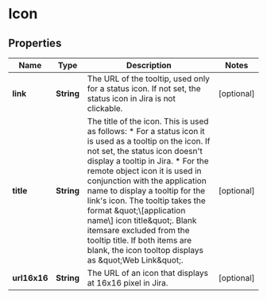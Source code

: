 # Icon

## Properties
Name | Type | Description | Notes
------------ | ------------- | ------------- | -------------
**link** | **String** | The URL of the tooltip, used only for a status icon. If not set, the status icon in Jira is not clickable. |  [optional]
**title** | **String** | The title of the icon. This is used as follows:   *  For a status icon it is used as a tooltip on the icon. If not set, the status icon doesn&#x27;t display a tooltip in Jira.  *  For the remote object icon it is used in conjunction with the application name to display a tooltip for the link&#x27;s icon. The tooltip takes the format \&quot;\\[application name\\] icon title\&quot;. Blank itemsare excluded from the tooltip title. If both items are blank, the icon tooltop displays as \&quot;Web Link\&quot;. |  [optional]
**url16x16** | **String** | The URL of an icon that displays at 16x16 pixel in Jira. |  [optional]
